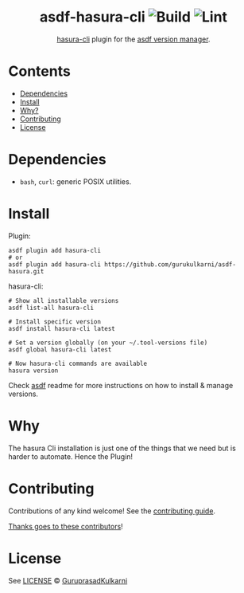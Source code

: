 <div align="center">

# asdf-hasura-cli ![Build](https://github.com/gurukulkarni/asdf-hasura/workflows/Build/badge.svg) ![Lint](https://github.com/gurukulkarni/asdf-hasura/workflows/Lint/badge.svg)

[hasura-cli](https://github.com/hasura/graphql-engine/tree/stable/cli) plugin for the [asdf version manager](https://asdf-vm.com).

</div>

# Contents

- [Dependencies](#dependencies)
- [Install](#install)
- [Why?](#why)
- [Contributing](#contributing)
- [License](#license)

# Dependencies

- `bash`, `curl`: generic POSIX utilities.

# Install

Plugin:

```shell
asdf plugin add hasura-cli
# or
asdf plugin add hasura-cli https://github.com/gurukulkarni/asdf-hasura.git
```

hasura-cli:

```shell
# Show all installable versions
asdf list-all hasura-cli

# Install specific version
asdf install hasura-cli latest

# Set a version globally (on your ~/.tool-versions file)
asdf global hasura-cli latest

# Now hasura-cli commands are available
hasura version
```

Check [asdf](https://github.com/asdf-vm/asdf) readme for more instructions on how to
install & manage versions.

# Why
The hasura Cli installation is just one of the things that we need but is harder to automate. Hence the Plugin!

# Contributing

Contributions of any kind welcome! See the [contributing guide](contributing.md).

[Thanks goes to these contributors](https://github.com/gurukulkarni/hasura-cli/graphs/contributors)!

# License

See [LICENSE](LICENSE) © [GuruprasadKulkarni](https://github.com/gurukulkarni/)
